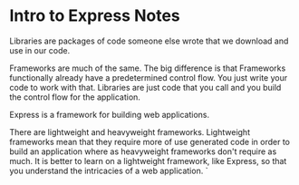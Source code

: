 # Intro to Express Notes

Libraries are packages of code someone else wrote that we download and use in our code. 

Frameworks are much of the same. The big difference is that Frameworks functionally already have a predetermined control flow. You just write your code to work with that. Libraries are just code that you call and you build the control flow for the application. 

Express is a framework for building web applications.

There are lightweight and heavyweight frameworks. Lightweight frameworks mean that they require more of use generated code in order to build an application where as heavyweight frameworks don't require as much. It is better to learn on a lightweight framework, like Express, so that you understand the intricacies of a web application. `   